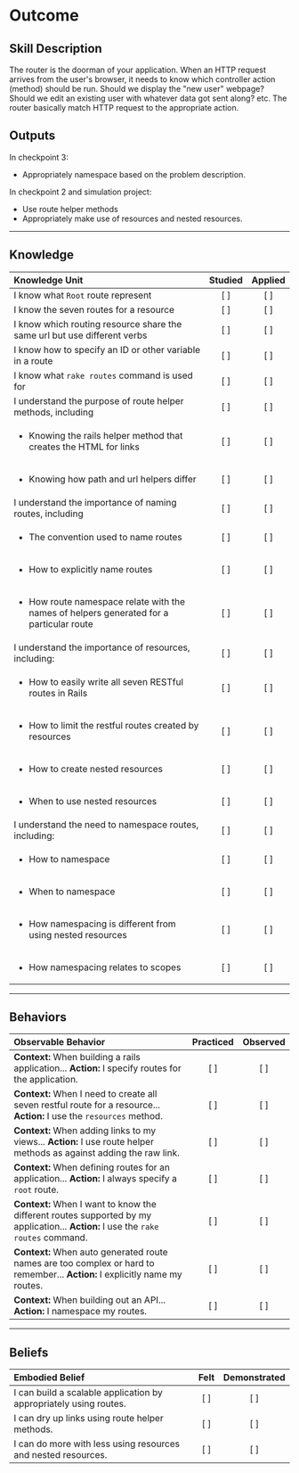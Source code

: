 # Outcome

Skill Description
----------
The router is the doorman of your application. When an HTTP request arrives from the user's browser, it needs to know which controller action (method) should be run. Should we display the "new user" webpage? Should we edit an existing user with whatever data got sent along? etc. The router basically match HTTP request to the appropriate action.

Outputs
----------
In checkpoint 3:
- Appropriately namespace based on the problem description.

In checkpoint 2 and simulation project:
- Use route helper methods
- Appropriately make use of resources and nested resources.


----------
## **Knowledge**


| Knowledge Unit   |      Studied      | Applied |
|:-------------|:------------------:|:--------:|
| I know what `Root` route represent | [ ] | [ ]  |
| I know the seven routes for a resource | [ ] | [ ]  |
| I know which routing resource share the same url but use different verbs | [ ] | [ ]  |
| I know how to specify an ID or other variable in a route | [ ] | [ ]  |
| I know what `rake routes` command is used for | [ ] | [ ]  |
| I understand the purpose of route helper methods, including | [ ] | [ ]  |
| <ul><li> Knowing the rails helper method that creates the HTML for links | [ ] | [ ]  |
| <ul><li> Knowing how path and url helpers differ| [ ] | [ ]  |
| I understand the importance of naming routes, including | [ ] | [ ]  |
| <ul><li> The convention used to name routes | [ ] | [ ]  |
| <ul><li> How to explicitly name routes | [ ] | [ ]  |
| <ul><li> How route namespace relate with the names of helpers generated for a particular route | [ ] | [ ]  |
| I understand the importance of resources, including: | [ ] | [ ]  |
| <ul><li> How to easily write all seven RESTful routes in Rails | [ ] | [ ]  |
| <ul><li> How to limit the restful routes created by resources | [ ] | [ ]  |
| <ul><li> How to create nested resources | [ ] | [ ]  |
| <ul><li> When to use nested resources | [ ] | [ ]  |
| I understand the need to namespace routes, including: | [ ] | [ ]  |
| <ul><li> How to namespace | [ ] | [ ]  |
| <ul><li> When to namespace | [ ] | [ ]  |
| <ul><li> How namespacing is different from using nested resources | [ ] | [ ]  |
| <ul><li> How namespacing relates to scopes | [ ] | [ ]  |

----------


## **Behaviors**

| Observable Behavior   |      Practiced      | Observed |
|:-------------|:------------------:|:--------:|
| **Context:** When building a rails application... **Action:** I specify routes for the application. | [ ] | [ ]  |
| **Context:** When I need to create all seven restful route for a resource... **Action:** I use the `resources` method. | [ ] | [ ]  |
| **Context:** When adding links to my views... **Action:** I use route helper methods as against adding the raw link. | [ ] | [ ]  |
| **Context:** When defining routes for an application... **Action:** I always specify a `root` route. | [ ] | [ ]  |
| **Context:** When I want to know the different routes supported by my application... **Action:** I use the `rake routes` command. | [ ] | [ ]  |
| **Context:** When auto generated route names are too complex or hard to remember... **Action:** I explicitly name my routes. | [ ] | [ ]  |
| **Context:** When building out an API... **Action:** I namespace my routes. | [ ] | [ ]  |


----------


## **Beliefs**


| Embodied Belief   |      Felt      | Demonstrated |
|:-------------|:------------------:|:--------:|
| I can build a scalable application by appropriately using routes. | [ ] | [ ]  |
| I can dry up links using route helper methods. | [ ] | [ ]  |
| I can do more with less using resources and nested resources. | [ ] | [ ]  |
